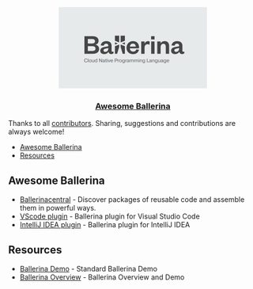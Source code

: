 <div>
  <p align="center">
    <a href="http://awesome-ballerina.com"><img src="https://github.com/oshanz/awesome-ballerina/raw/master/ballerina-tagline-grey.png" height="164" width="300"></a>
  </p>
  <h3 align="center"><a href="http://awesome-ballerina.com">Awesome Ballerina</a></h3>
</div>

Thanks to all [contributors](https://github.com/markets/awesome-ballerina/graphs/contributors). Sharing, suggestions and contributions are always welcome!

* [Awesome Ballerina](#awesome-ballerina)
* [Resources](#resources)


## Awesome Ballerina

* [Ballerinacentral](https://central.ballerina.io) - Discover packages of reusable code 
and assemble them in powerful ways.
* [VScode plugin](https://marketplace.visualstudio.com/items?itemName=ballerina.ballerina) - Ballerina plugin for Visual Studio Code
* [IntelliJ IDEA plugin](https://github.com/ballerina-platform/ballerina-lang/tree/master/tool-plugins/intellij) - Ballerina plugin for IntelliJ IDEA

## Resources

* [Ballerina Demo](https://github.com/ballerina-guides/ballerina-demo) - Standard Ballerina Demo
* [Ballerina Overview](https://docs.google.com/presentation/d/1yuixfusHrICWn6nxRobDEMjuWaHvn3qMJMzQnjNIkMk/edit?usp=sharing) - Ballerina Overview and Demo
